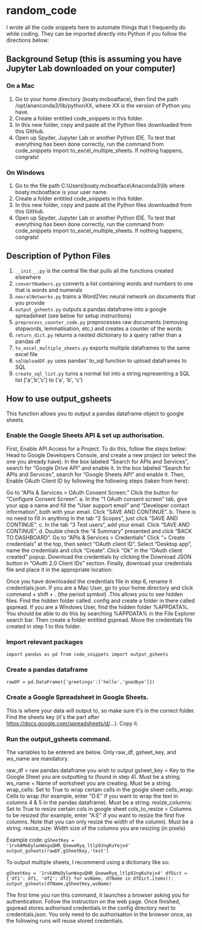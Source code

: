 # random_code
I wrote all the code snippets here to automate things that I frequently do while coding. They can be imported directly into Python if you follow the directions below:

## Background Setup (this is assuming you have Jupyter Lab downloaded on your computer)

### On a Mac
1. Go to your home directory (boaty.mcboatface), then find the path /opt/ananconda3/lib/pythonXX, where XX is the version of Python you have.
2. Create a folder entitled code_snippets in this folder.
3. In this new folder, copy and paste all the Python files downloaded from this GitHub. 
4. Open up Spyder, Jupyter Lab or another Python IDE. To test that everything has been done correctly, run the command from code_snippets import to_excel_multiple_sheets. If nothing happens, congrats! 

### On Windows
1. Go to the file path C:\Users\boaty.mcboatface\Anaconda3\lib where boaty.mcboatface is your user name.
2. Create a folder entitled code_snippets in this folder.
3. In this new folder, copy and paste all the Python files downloaded from this GitHub. 
4. Open up Spyder, Jupyter Lab or another Python IDE. To test that everything has been done correctly, run the command from code_snippets import to_excel_multiple_sheets. If nothing happens, congrats! 

## Description of Python Files
1. `__init__.py` is the central file that pulls all the functions created elsewhere
2. `convertNumbers.py` converts a list containing words and numbers to one that is words and numerals
3. `neuralNetworks.py` trains a Word2Vec neural network on documents that you provide
4. `output_gsheets.py` outputs a pandas dataframe into a google spreadsheet (see below for setup instructions)
5. `preprocess_counter_code.py` preprocesses raw documents (removing stopwords, lemmatisation, etc.) and creates a counter of the words
6. `return_dict.py` returns a nested dictionary to a query rather than a pandas df
7. `to_excel_multiple_sheets.py` exports multiple dataframes to the same excel file
8. `sqlUploadDF.py` uses pandas' to_sql function to upload dataframes to SQL
9. `create_sql_list.py` turns a normal list into a string representing a SQL list ['a','b','c'] to ('a', 'b', 'c')


## How to use output_gsheets
This function allows you to output a pandas dataframe object to google sheets.

### Enable the Google Sheets API & set up authorisation.
First, Enable API Access for a Project. To do this, follow the steps below:
Head to Google Developers Console, and create a new project (or select the one you already have).
In the box labeled “Search for APIs and Services”, search for “Google Drive API” and enable it.
In the box labeled “Search for APIs and Services”, search for “Google Sheets API” and enable it.
Then, Enable OAuth Client ID by following the following steps (taken from here): 

Go to “APIs & Services > OAuth Consent Screen.” Click the button for “Configure Consent Screen”.
a. In the “1 OAuth consent screen” tab, give your app a name and fill the “User support email” and “Developer contact information”, both with your email. Click “SAVE AND CONTINUE”.
b. There is no need to fill in anything in the tab “2 Scopes”, just click “SAVE AND CONTINUE”.
c. In the tab “3 Test users”, add your email. Click “SAVE AND CONTINUE”.
d. Double check the “4 Summary” presented and click “BACK TO DASHBOARD”.
Go to “APIs & Services > Credentials”
Click “+ Create credentials” at the top, then select “OAuth client ID”.
Select “Desktop app”, name the credentials and click “Create”. Click “Ok” in the “OAuth client created” popup.
Download the credentials by clicking the Download JSON button in “OAuth 2.0 Client IDs” section.
Finally, download your credentials file and place it in the appropriate location:

Once you have downloaded the credentials file in step 6, rename it credentials.json.
If you are a Mac User, go to your home directory and click command + shift + . (the period symbol) .This allows you to see hidden files. Find the hidden folder called .config and create a folder in there called gspread. 
If you are a Windows User, find the hidden folder %APPDATA%. You should be able to do this by searching %APPDATA% in the File Explorer search bar. Then create a folder entitled gspread. 
Move the credentials file created in step 1 to this folder.

### Import relevant packages
`import pandas as pd
from code_snippets import output_gsheets`

### Create a pandas dataframe
`rawDF = pd.DataFrame({'greetings':['hello','goodbye']})`

### Create a Google Spreadsheet in Google Sheets.
This is where your data will output to, so make sure it's in the correct folder. Find the sheets key (it's the part after https://docs.google.com/spreadsheets/d/...). Copy it.

### Run the output_gsheets command.
The variables to be entered are below. Only raw_df, gsheet_key, and ws_name are mandatory.

   raw_df = raw pandas dataframe you wish to output
    gsheet_key = Key to the Google Sheet you are outputting to (found in step 4). Must be a string.
    ws_name = Name of worksheet you are creating. Must be a string.
    wrap_cells: Set to True to wrap certain cells in the google sheet
    cells_wrap: Cells to wrap (for example, enter "D:E" if you want to wrap the text in columns 4 & 5 in the pandas dataframe). Must be a string.
    resize_columns: Set to True to resize certain cols in google sheet
    cols_to_resize = Columns to be resized (for example, enter "A:E" if you want to resize the first five columns. Note that you can only resize the width of the column). Must be a string.
    resize_size: Width size of the columns you are resizing (in pixels)

Example code:
`
gSheetKey = '1rvkAMeDylwnWxguQHR_QoeweRyq_ltlp9JngKuYejo4'
output_gsheets(rawDF,gSheetKey,'test')
`

To output multiple sheets, I recommend using a dictionary like so:

`gSheetKey = '1rvkAMeDylwnWxguQHR_QoeweRyq_ltlp9JngKuYejo4'
dfDict = {'df1': df1, 'df2': df2}
for wsName, dfName in dfDict.items():
    output_gsheets(dfName,gSheetKey,wsName)
    `
    
The first time you run this command, it launches a browser asking you for authentication. Follow the instruction on the web page. Once finished, gspread stores authorised credentials in the config directory next to credentials.json. You only need to do authorisation in the browser once, as the following runs will reuse stored credentials.





